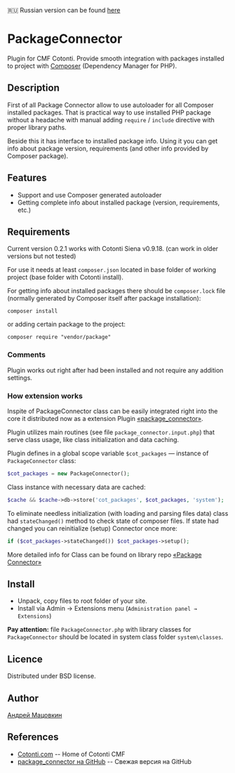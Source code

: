 :ru: Russian version can be found [here](https://github.com/macik/cot-package_connector/blob/master/README_ru.md)

PackageConnector
============

Plugin for CMF Cotonti. 
Provide smooth integration with packages installed to project with 
[Composer](https://getcomposer.org/) (Dependency Manager for PHP).

Description
--------

First of all Package Connector allow to use autoloader for all Composer installed packages. 
That is practical way to use installed PHP package without a headache with manual adding `require` / `include` directive with proper library paths.

Beside this it has interface to installed package info. Using it you can get info about package version, requirements (and other info provided by Composer package).


Features
-----------

* Support and use Composer generated autoloader
* Getting complete info about installed package (version, requirements, etc.)


Requirements
----------

Current version 0.2.1 works with Cotonti Siena v0.9.18. (can work in older versions but not tested)

For use it needs at least `composer.json` located in base folder of working project (base folder with Cotonti install).

For getting info about installed packages there should be `composer.lock` file (normally generated by Composer itself after package installation):
```
composer install
```
or adding certain package to the project:
```
composer require "vendor/package"
```


### Comments

Plugin works out right after had been installed and not require any addition settings.


### How extension works

Inspite of PackageConnector class can be easily integrated right into the core 
it distributed now as a extension Plugin [«package_connector»](https://github.com/macik/cot-package_connector). 

Plugin utilizes main routines (see file 
`package_connector.input.php`) that serve class usage, like class initialization and data caching.

Plugin defines in a global scope variable `$cot_packages`  — instance of `PackageConnector` class:
```php
$cot_packages = new PackageConnector();
```
Class instance with necessary data are cached:
```php
$cache && $cache->db->store('cot_packages', $cot_packages, 'system');
```

To eliminate needless initialization (with loading and parsing files data)
class had `stateChanged()` method to check state of composer files. 
If state had changed you can reinitialize (setup) Connector once more:

```php
if ($cot_packages->stateChanged()) $cot_packages->setup();
```

More detailed info for Class can be found on library repo 
[«Package Connector»](https://github.com/macik/PackageConnector)


Install
---------

* Unpack, copy files to root folder of your site.
* Install via Admin → Extensions menu (`Administration panel → Extensions`)

**Pay attention:** file `PackageConnector.php` with library classes for `PackageConnector` should be located in system class folder `system\classes`.


Licence
----------------------------------

Distributed under BSD license.


Author
---------

[Андрей Мацовкин](https://github.com/macik/)


References
------

* [Cotonti.com](http://Cotonti.com/) -- Home of Cotonti CMF
* [package_connector на GitHub](https://github.com/macik/cot-package_connector) -- Свежая версия на GitHub
